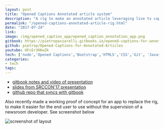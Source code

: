 ```yaml
---
layout: post
title: "Opened Captions Annotated article system"
description: "A rig to make an annotated article leveraging live tv captions, like NPR & Vox."
permalink: "/opened-captions-annotated-article-rig.html"
date: "2017-07-24"
link: 
image: /img/opened_caption_app/opened_caption_annotation_app.png
gitbook: https://pietropassarelli.gitbooks.io/opened-captions-for-annotated-articles    
github: pietrop/Opened-Captions-for-Annotated-Articles
youtube: HFcEr3KKwZk
tech: ['node','Opened Captions','Bootstrap','HTML5','CSS','Git', 'Javascript']
categories:
- tech
tags:
---
```


<!-- _draft: more coming soon_ -->




- [gitbook notes and video of presentation](https://pietropassarelli.gitbooks.io/opened-captions-for-annotated-articles)
- [slides from SRCCON'17 presentation](https://docs.google.com/presentation/d/1yI6SkJi-RqV11_fFImfh44iG011hPlgtwNzYcF2P1_U/edit?usp=sharing)
- [github repo that syncs with gitbook](https://github.com/pietrop/Opened-Captions-for-Annotated-Articles)


Also recently made a working proof of concept for an app to replace the rig, to make it easier for the end user to use without the supervision of a newsroom developer. See screenshot below

![screenshot of layout ]({{page.image}})
